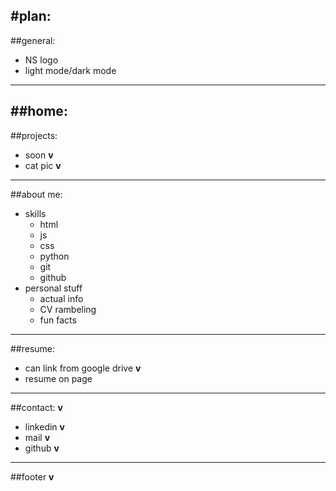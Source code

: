 #plan:
---
##general:
+ NS logo
+ light mode/dark mode


---
##home:
---
##projects:
+ soon **v**
+ cat pic **v**
---
##about me:
+ skills
    + html
    + js
    + css
    + python
    + git
    + github
+ personal stuff
    + actual info
    + CV rambeling 
    + fun facts
---
##resume:
+ can link from google drive **v**
+ resume on page

---
##contact: **v**
+ linkedin **v**
+ mail  **v**
+ github  **v**

---
##footer **v**
